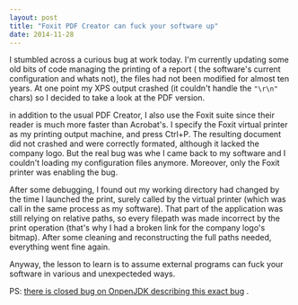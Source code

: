 ```yaml
---
layout: post
title: "Foxit PDF Creator can fuck your software up"
date: 2014-11-28
---
```


I stumbled across a curious bug at work today. I'm currently updating some old bits of code managing the printing of a report ( the software's current configuration and whats not), the files had not been modified for almost ten years. At one point my XPS output crashed (it couldn't handle the <code>"\r\n"</code> chars) so I decided to take a look at the PDF version.

<!--more-->

in addition to the usual PDF Creator, I also use the Foxit suite since their reader is much more faster than Acrobat's. I specify the Foxit virtual printer as my printing output machine, and press Ctrl+P.
The resulting document did not crashed and were correctly formated, although it lacked the company logo. But the real bug was whe I came back to my software and I couldn't loading my configuration files anymore. Moreover, only the Foxit printer was enabling the bug.


After some debugging, I found out my working directory had changed by the time I launched the print, surely called by the virtual printer (which was call in the same process as my software). That part of the application was still relying on relative paths, so every filepath was made incorrect by the print operation (that's why I had a broken link for the company logo's bitmap). After some cleaning and reconstructing the full paths needed, everything went fine again.

Anyway, the lesson to learn is to assume external programs can fuck your software in various and unexpecteded ways. 

PS: <a href = "https://bugs.openjdk.java.net/browse/JDK-6710022?page=com.atlassian.jira.plugin.system.issuetabpanels:changehistory-tabpanel"> there is closed bug on OnpenJDK describing this exact bug</a> .
